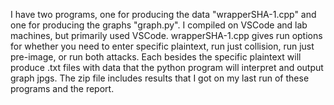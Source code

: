 I have two programs, one for producing the data "wrapperSHA-1.cpp" and one for producing the graphs "graph.py". 
I compiled on VSCode and lab machines, but primarily used VSCode. wrapperSHA-1.cpp gives run options for whether
you need to enter specific plaintext, run just collision, run just pre-image, or run both attacks. Each besides the specific
plaintext will produce .txt files with data that the python program will interpret and output graph jpgs. 
The zip file includes results that I got on my last run of these programs and the report.